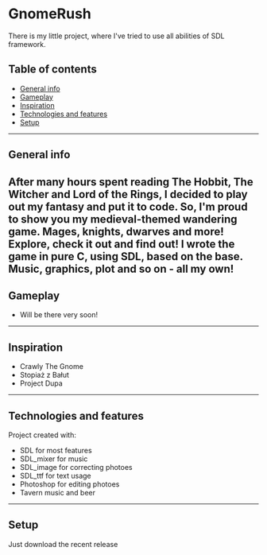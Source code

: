 # GnomeRush
There is my little project, where I've tried to use all abilities of SDL framework.
## Table of contents
* [General info](#general-info)
* [Gameplay](#gameplay)
* [Inspiration](#inspiration)
* [Technologies and features](#technologies-and-features)
* [Setup](#setup)
---
## General info
After many hours spent reading The Hobbit, The Witcher and Lord of the Rings, I decided to play out my fantasy and put it to code. So, I'm proud to show you my medieval-themed wandering game. Mages, knights, dwarves and more! Explore, check it out and find out!
I wrote the game in pure C, using SDL, based on the base. Music, graphics, plot and so on - all my own!
---
## Gameplay
- Will be there very soon!
---
## Inspiration
- Crawly The Gnome
- Stopiaż z Bałut
- Project Dupa
---
## Technologies and features
Project created with:
* SDL for most features
* SDL_mixer for music
* SDL_image for correcting photoes
* SDL_ttf for text usage
* Photoshop for editing photoes
* Tavern music and beer
---
## Setup
Just download the recent release

